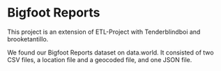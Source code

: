 # Bigfoot Reports
This project is an extension of ETL-Project with Tenderblindboi and brooketantillo.

We found our Bigfoot Reports dataset on data.world. It consisted of two CSV files, a location file and a geocoded file, and one JSON file.
